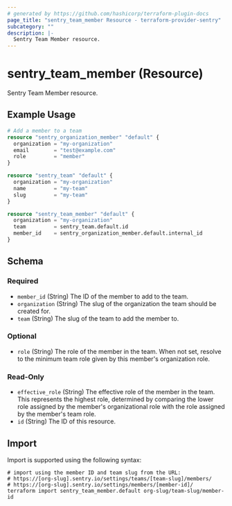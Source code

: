 ```yaml
---
# generated by https://github.com/hashicorp/terraform-plugin-docs
page_title: "sentry_team_member Resource - terraform-provider-sentry"
subcategory: ""
description: |-
  Sentry Team Member resource.
---
```


# sentry_team_member (Resource)

Sentry Team Member resource.

## Example Usage

```terraform
# Add a member to a team
resource "sentry_organization_member" "default" {
  organization = "my-organization"
  email        = "test@example.com"
  role         = "member"
}

resource "sentry_team" "default" {
  organization = "my-organization"
  name         = "my-team"
  slug         = "my-team"
}

resource "sentry_team_member" "default" {
  organization = "my-organization"
  team         = sentry_team.default.id
  member_id    = sentry_organization_member.default.internal_id
}
```

<!-- schema generated by tfplugindocs -->
## Schema

### Required

- `member_id` (String) The ID of the member to add to the team.
- `organization` (String) The slug of the organization the team should be created for.
- `team` (String) The slug of the team to add the member to.

### Optional

- `role` (String) The role of the member in the team. When not set, resolve to the minimum team role given by this member's organization role.

### Read-Only

- `effective_role` (String) The effective role of the member in the team. This represents the highest role, determined by comparing the lower role assigned by the member's organizational role with the role assigned by the member's team role.
- `id` (String) The ID of this resource.

## Import

Import is supported using the following syntax:

```shell
# import using the member ID and team slug from the URL:
# https://[org-slug].sentry.io/settings/teams/[team-slug]/members/
# https://[org-slug].sentry.io/settings/members/[member-id]/
terraform import sentry_team_member.default org-slug/team-slug/member-id
```
